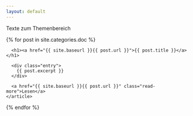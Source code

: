 ```yaml
---
layout: default
---
```


<p>Texte zum Themenbereich</p>

<div class="posts">
  {% for post in site.categories.doc %}
    <article class="post">

      <h1><a href="{{ site.baseurl }}{{ post.url }}">{{ post.title }}</a></h1>

      <div class="entry">
        {{ post.excerpt }}
      </div>

      <a href="{{ site.baseurl }}{{ post.url }}" class="read-more">Lesen</a>
    </article>
  {% endfor %}
</div>
